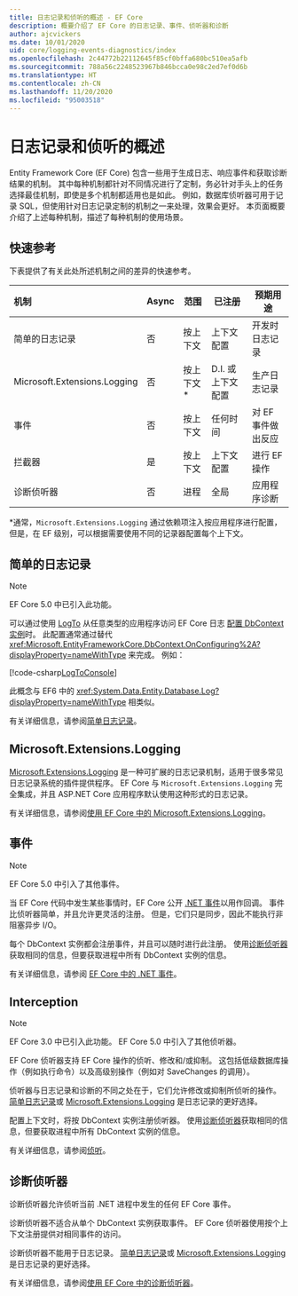 ```yaml
---
title: 日志记录和侦听的概述 - EF Core
description: 概要介绍了 EF Core 的日志记录、事件、侦听器和诊断
author: ajcvickers
ms.date: 10/01/2020
uid: core/logging-events-diagnostics/index
ms.openlocfilehash: 2c44772b22112645f85cf0bffa680bc510ea5afb
ms.sourcegitcommit: 788a56c2248523967b846bcca0e98c2ed7ef0d6b
ms.translationtype: HT
ms.contentlocale: zh-CN
ms.lasthandoff: 11/20/2020
ms.locfileid: "95003518"
---
```

# <a name="overview-of-logging-and-interception"></a>日志记录和侦听的概述

Entity Framework Core (EF Core) 包含一些用于生成日志、响应事件和获取诊断结果的机制。 其中每种机制都针对不同情况进行了定制，务必针对手头上的任务选择最佳机制，即使是多个机制都适用也是如此。 例如，数据库侦听器可用于记录 SQL，但使用针对日志记录定制的机制之一来处理，效果会更好。 本页面概要介绍了上述每种机制，描述了每种机制的使用场景。

## <a name="quick-reference"></a>快速参考

下表提供了有关此处所述机制之间的差异的快速参考。

| 机制 |  Async | 范围 | 已注册 | 预期用途
|:----------|--------|-------|------------|-------------
| 简单的日志记录 | 否 | 按上下文 | 上下文配置 | 开发时日志记录
| Microsoft.Extensions.Logging | 否 | 按上下文* | D.I. 或上下文配置 | 生产日志记录
| 事件 | 否 | 按上下文 | 任何时间 | 对 EF 事件做出反应
| 拦截器 | 是 | 按上下文 | 上下文配置 | 进行 EF 操作
| 诊断侦听器 | 否 | 进程 | 全局 | 应用程序诊断

*通常，`Microsoft.Extensions.Logging` 通过依赖项注入按应用程序进行配置，但是，在 EF 级别，可以根据需要使用不同的记录器配置每个上下文。

## <a name="simple-logging"></a>简单的日志记录

> [!NOTE]
> EF Core 5.0 中已引入此功能。

可以通过使用 [LogTo](https://github.com/dotnet/efcore/blob/ec3df8fd7e4ea4ebeebfa747619cef37b23ab2c6/src/EFCore/DbContextOptionsBuilder.cs#L135) 从任意类型的应用程序访问 EF Core 日志 <!-- Issue #2748 <xref:Microsoft.EntityFrameworkCore.DbContextOptionsBuilder.LogTo%2A> --> [配置 DbContext 实例](xref:core/dbcontext-configuration/index)时。 此配置通常通过替代 <xref:Microsoft.EntityFrameworkCore.DbContext.OnConfiguring%2A?displayProperty=nameWithType> 来完成。 例如：

<!--
    protected override void OnConfiguring(DbContextOptionsBuilder optionsBuilder)
        => optionsBuilder.LogTo(Console.WriteLine);
-->
[!code-csharp[LogToConsole](../../../samples/core/Miscellaneous/Logging/SimpleLogging/Program.cs?name=LogToConsole)]

此概念与 EF6 中的 <xref:System.Data.Entity.Database.Log?displayProperty=nameWithType> 相类似。

有关详细信息，请参阅[简单日志记录](xref:core/logging-events-diagnostics/simple-logging)。

## <a name="microsoftextensionslogging"></a>Microsoft.Extensions.Logging

[Microsoft.Extensions.Logging](/dotnet/core/extensions/logging) 是一种可扩展的日志记录机制，适用于很多常见日志记录系统的插件提供程序。 EF Core 与 `Microsoft.Extensions.Logging` 完全集成，并且 ASP.NET Core 应用程序默认使用这种形式的日志记录。

有关详细信息，请参阅[使用 EF Core 中的 Microsoft.Extensions.Logging](xref:core/logging-events-diagnostics/extensions-logging)。

## <a name="events"></a>事件

> [!NOTE]
> EF Core 5.0 中引入了其他事件。

当 EF Core 代码中发生某些事情时，EF Core 公开 [.NET 事件](/dotnet/standard/events/)以用作回调。 事件比侦听器简单，并且允许更灵活的注册。 但是，它们只是同步，因此不能执行非阻塞异步 I/O。

每个 DbContext 实例都会注册事件，并且可以随时进行此注册。 使用[诊断侦听器](xref:core/logging-events-diagnostics/diagnostic-listeners)获取相同的信息，但要获取进程中所有 DbContext 实例的信息。

有关详细信息，请参阅 [EF Core 中的 .NET 事件](xref:core/logging-events-diagnostics/events)。

## <a name="interception"></a>Interception

> [!NOTE]
> EF Core 3.0 中已引入此功能。 EF Core 5.0 中引入了其他侦听器。

EF Core 侦听器支持 EF Core 操作的侦听、修改和/或抑制。 这包括低级数据库操作（例如执行命令）以及高级别操作（例如对 SaveChanges 的调用）。

侦听器与日志记录和诊断的不同之处在于，它们允许修改或抑制所侦听的操作。 [简单日志记录](xref:core/logging-events-diagnostics/simple-logging)或 [Microsoft.Extensions.Logging](xref:core/logging-events-diagnostics/extensions-logging) 是日志记录的更好选择。

配置上下文时，将按 DbContext 实例注册侦听器。 使用[诊断侦听器](xref:core/logging-events-diagnostics/diagnostic-listeners)获取相同的信息，但要获取进程中所有 DbContext 实例的信息。

有关详细信息，请参阅[侦听](xref:core/logging-events-diagnostics/interceptors)。

## <a name="diagnostic-listeners"></a>诊断侦听器

诊断侦听器允许侦听当前 .NET 进程中发生的任何 EF Core 事件。

诊断侦听器不适合从单个 DbContext 实例获取事件。 EF Core 侦听器使用按个上下文注册提供对相同事件的访问。

诊断侦听器不能用于日志记录。 [简单日志记录](xref:core/logging-events-diagnostics/simple-logging)或 [Microsoft.Extensions.Logging](xref:core/logging-events-diagnostics/extensions-logging) 是日志记录的更好选择。

有关详细信息，请参阅[使用 EF Core 中的诊断侦听器](xref:core/logging-events-diagnostics/diagnostic-listeners)。
